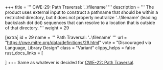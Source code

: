 +++
title = '''
CWE-29: Path Traversal: '\..\filename'
'''
description	= '''
The product uses external input to construct a pathname that should be within a restricted directory, but it does not properly neutralize '\..\filename' (leading backslash dot dot) sequences that can resolve to a location that is outside of that directory.
'''
weight = 29

[extra]
id = 29
name = '''
Path Traversal: '\..\filename'
'''
url = "https://cwe.mitre.org/data/definitions/29.html"
vote = "Discouraged via Language, Library Design"
class = "Variant"
clippy_helps = false
rust_docs_links = [

]
+++
Same as whatever is decided for [CWE-22: Path Traversal](rust-are-we-secure-yet/cwes/cwe-22).
